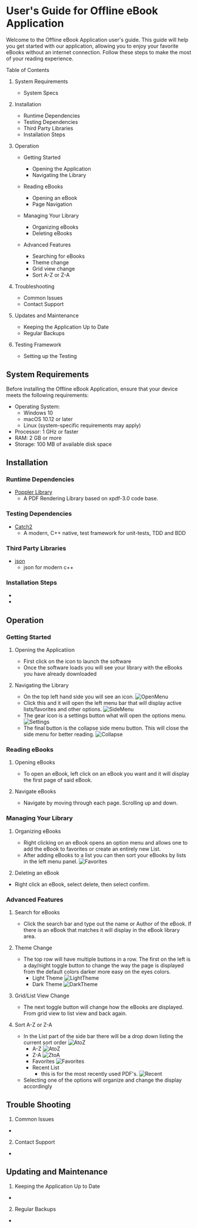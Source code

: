 # User's Guide for Offline eBook Application

Welcome to the Offline eBook Application user's guide. This guide will help you get started with our application, allowing you to enjoy your favorite eBooks without an internet connection. Follow these steps to make the most of your reading experience.

Table of Contents

1. System Requirements
    - System Specs

2. Installation  
   - Runtime Dependencies
   - Testing Dependencies
   - Third Party Libraries
   - Installation Steps
   
   

3. Operation
    - Getting Started   
        - Opening the Application
        - Navigating the Library
   
   

    -  Reading eBooks
        - Opening an eBook
        - Page Navigation
   
   
   
    - Managing Your Library
        - Organizing eBooks
        - Deleting eBooks
   
   

    - Advanced Features
        - Searching for eBooks
        - Theme change
        - Grid view change
         - Sort A-Z or Z-A
   

4. Troubleshooting
   - Common Issues
   - Contact Support
   
   

5. Updates and Maintenance
   - Keeping the Application Up to Date
   - Regular Backups

6. Testing Framework
    - Setting up the Testing



## System Requirements

Before installing the Offline eBook Application, ensure that your device meets the following requirements:

- Operating System: 
  - Windows 10 
  - macOS 10.12 or later 
  - Linux (system-specific requirements may apply)
- Processor: 1 GHz or faster
- RAM: 2 GB or more
- Storage: 100 MB of available disk space

## Installation

### Runtime Dependencies
- [Poppler Library](https://poppler.freedesktop.org/)
  - A PDF Rendering Library based on xpdf-3.0 code base.

### Testing Dependencies
- [Catch2](https://github.com/catchorg/Catch2/tree/devel)
  - A modern, C++ native, test framework for unit-tests, TDD and BDD

### Third Party Libraries
- [json](https://github.com/nlohmann/json)
  - json for modern c++

### Installation Steps
- 
- 


## Operation

### Getting Started

1. Opening the Applicatiion
    - First click on the icon to launch the software
    - Once the software loads you will see your library with the eBooks you have already downloaded

2. Navigating the Library
    - On the top left hand side you will see an icon. 
    ![OpenMenu](img/ExpandSideMenuButton.png)
    - Click this and it will open the left menu bar that will display active lists/favorites and other options.
    ![SideMenu](img/OpenedSideMenu.png)
    - The gear icon is a settings button what will open the options menu.
    ![Settings](img/OpenedSideMenu.png)
    - The final button is the collapse side menu button. This will close the side menu for better reading.
    ![Collapse](img/CollapseSideMenuButton.png)

### Reading eBooks

1. Opening eBooks
    - To open an eBook, left click on an eBook you want and it will display the first page of said eBook.

2. Navigate eBooks 
    - Navigate by moving through each page. Scrolling up and down.

### Managing Your Library

1. Organizing eBooks
    - Right clicking on an eBook opens an option menu and allows one to add the eBook to favorites or create an entirely new List.
    - After adding eBooks to a list you can then sort your eBooks by lists in the left menu panel. 
    ![Favorites](img/FavoritesSort.png)

2. Deleting an eBook
- Right click an eBook, select delete, then select confirm.

### Advanced Features

1. Search for eBooks
    - Click the search bar and type out the name or Author of the eBook. If there is an eBook that matches it will display in the eBook library area.

2. Theme Change
    - The top row will have multiple buttons in a row. The first on the left is a day/night toggle button to change the way the page is displayed from the default colors darker more easy on the eyes colors.
      - Light Theme
      ![LightTheme](img/LightTheme.png)
      - Dark Theme
      ![DarkTheme](img/DarkTheme.png) 

3. Grid/List View Change
    - The next toggle button will change how the eBooks are displayed. From grid view to list view and back again.

4. Sort A-Z or Z-A
    - In the List part of the side bar there will be a drop down listing the current sort order
    ![AtoZ](img/AtoZDropDown.png)
        - A-Z
        ![AtoZ](img/SortLists.png)
        - Z-A
        ![ZtoA](img/ZtoASort.png)
        - Favorites
        ![Favorites](img/FavoritesSort.png)
        - Recent List
            - this is for the most recently used PDF's.
        ![Recent](img/RecentSort.png)
    - Selecting one of the options will organize and change the display accordingly

## Trouble Shooting

1. Common Issues
- 

2. Contact Support
- 

## Updating and Maintenance

1. Keeping the Application Up to Date
- 

2. Regular Backups
- 